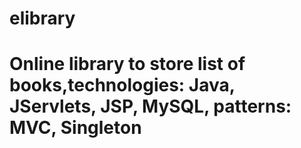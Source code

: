 # elibrary
Online library to store list of books,technologies: Java, JServlets, JSP, MySQL, patterns: MVC, Singleton
=========================================================================================================

